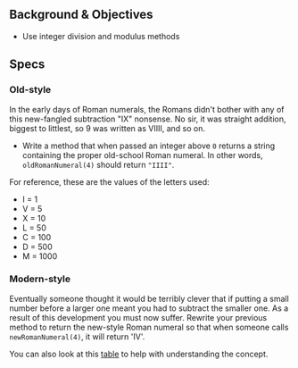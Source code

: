 ## Background & Objectives

- Use integer division and modulus methods

## Specs

### Old-style

In the early days of Roman numerals, the Romans didn't bother with any of this new-fangled subtraction "IX" nonsense. No sir, it was straight addition, biggest to littlest, so 9 was written as VIIII, and so on.

- Write a method that when passed an integer above `0` returns a string containing the proper old-school Roman numeral. In other words, `oldRomanNumeral(4)` should return `"IIII"`.

For reference, these are the values of the letters used:
- I = 1
- V = 5
- X = 10
- L = 50
- C = 100
- D = 500
- M = 1000

### Modern-style

Eventually someone thought it would be terribly clever that if putting a small number before a larger one meant you had to subtract the smaller one. As a result of this development you must now suffer. Rewrite your previous method to return the new-style Roman numeral so that when someone calls `newRomanNumeral(4)`, it will return 'IV'.

You can also look at this [table](http://loudexpose.files.wordpress.com/2011/02/roman-numerals.jpg) to help with understanding the concept.
